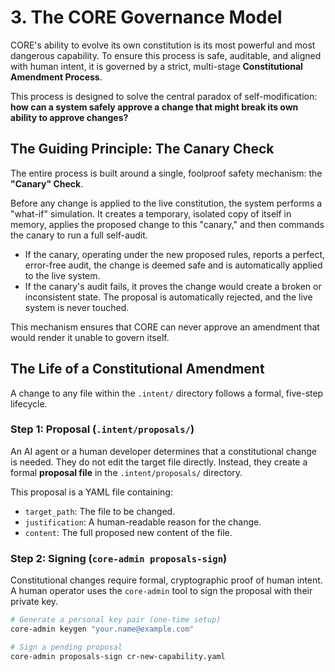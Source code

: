 # 3. The CORE Governance Model

CORE's ability to evolve its own constitution is its most powerful and most dangerous capability. To ensure this process is safe, auditable, and aligned with human intent, it is governed by a strict, multi-stage **Constitutional Amendment Process**.

This process is designed to solve the central paradox of self-modification: **how can a system safely approve a change that might break its own ability to approve changes?**

## The Guiding Principle: The Canary Check

The entire process is built around a single, foolproof safety mechanism: the **"Canary" Check**.

Before any change is applied to the live constitution, the system performs a "what-if" simulation. It creates a temporary, isolated copy of itself in memory, applies the proposed change to this "canary," and then commands the canary to run a full self-audit.

-   If the canary, operating under the new proposed rules, reports a perfect, error-free audit, the change is deemed safe and is automatically applied to the live system.
-   If the canary's audit fails, it proves the change would create a broken or inconsistent state. The proposal is automatically rejected, and the live system is never touched.

This mechanism ensures that CORE can never approve an amendment that would render it unable to govern itself.

## The Life of a Constitutional Amendment

A change to any file within the `.intent/` directory follows a formal, five-step lifecycle.

### Step 1: Proposal (`.intent/proposals/`)

An AI agent or a human developer determines that a constitutional change is needed. They do not edit the target file directly. Instead, they create a formal **proposal file** in the `.intent/proposals/` directory.

This proposal is a YAML file containing:
-   `target_path`: The file to be changed.
-   `justification`: A human-readable reason for the change.
-   `content`: The full proposed new content of the file.

### Step 2: Signing (`core-admin proposals-sign`)

Constitutional changes require formal, cryptographic proof of human intent. A human operator uses the `core-admin` tool to sign the proposal with their private key.

```bash
# Generate a personal key pair (one-time setup)
core-admin keygen "your.name@example.com"

# Sign a pending proposal
core-admin proposals-sign cr-new-capability.yaml